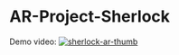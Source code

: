 # AR-Project-Sherlock
 
Demo video:
[![sherlock-ar-thumb](https://user-images.githubusercontent.com/36617987/156383390-f60a6345-5d46-4da9-b50b-66d9200bc896.jpg)](https://vimeo.com/683819133)
